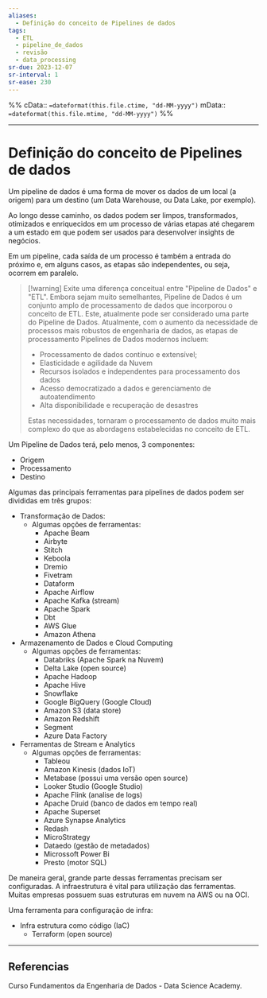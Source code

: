 ```yaml
---
aliases:
  - Definição do conceito de Pipelines de dados
tags:
  - ETL
  - pipeline_de_dados
  - revisão
  - data_processing
sr-due: 2023-12-07
sr-interval: 1
sr-ease: 230
---
```

%%
cData:: `=dateformat(this.file.ctime, "dd-MM-yyyy")`
mData:: `=dateformat(this.file.mtime, "dd-MM-yyyy")`
%%

___
# Definição do conceito de Pipelines de dados

Um pipeline de dados é uma forma de mover os dados de um local (a origem) para um destino (um Data Warehouse, ou Data Lake, por exemplo).

Ao longo desse caminho, os dados podem ser limpos, transformados, otimizados e enriquecidos em um processo de várias etapas até chegarem a um estado em que podem ser usados para desenvolver insights de negócios.  

Em um pipeline, cada saída de um processo é também a entrada do próximo e, em alguns casos, as etapas são independentes, ou seja, ocorrem em paralelo.  

>[!warning] Exite uma diferença conceitual entre "Pipeline de Dados" e "ETL". Embora sejam muito semelhantes, Pipeline de Dados é um conjunto amplo de processamento de dados que incorporou o conceito de ETL. Este, atualmente pode ser considerado uma parte do Pipeline de Dados.
>Atualmente, com o aumento da necessidade de processos mais robustos de engenharia de dados, as etapas de processamento Pipelines de Dados modernos incluem:
> - Processamento de dados contínuo e extensível;
> - Elasticidade e agilidade da Nuvem
> - Recursos isolados e independentes para processamento dos dados
> - Acesso democratizado a dados e gerenciamento de autoatendimento
> - Alta disponibilidade e recuperação de desastres
> 
> Estas necessidades, tornaram o processamento de dados muito mais complexo do que as abordagens estabelecidas no conceito de ETL. 

Um Pipeline de Dados terá, pelo menos, 3 componentes:

- Origem
- Processamento
- Destino

Algumas das principais ferramentas para pipelines de dados podem ser divididas em três grupos:

- Transformação de Dados:
	- Algumas opções de ferramentas:
		- Apache Beam
		- Airbyte
		- Stitch
		- Keboola
		- Dremio
		- Fivetram
		- Dataform
		- Apache Airflow
		- Apache Kafka (stream)
		- Apache Spark
		- Dbt
		- AWS Glue
		- Amazon Athena
- Armazenamento de Dados e Cloud Computing
	- Algumas opções de ferramentas:
		- Databriks (Apache Spark na Nuvem)
		- Delta Lake (open source)
		- Apache Hadoop
		- Apache Hive
		- Snowflake
		- Google BigQuery (Google Cloud)
		- Amazon S3 (data store)
		- Amazon Redshift
		- Segment
		- Azure Data Factory 
 - Ferramentas de Stream e Analytics
	- Algumas opções de ferramentas:
		 - Tableou
		 - Amazon Kinesis (dados IoT)
		 - Metabase (possui uma versão open source)
		 - Looker Studio (Google Studio)
		 - Apache Flink (analise de logs)
		 - Apache Druid (banco de dados em tempo real)
		 - Apache Superset
		 - Azure Synapse Analytics
		 - Redash
		 - MicroStrategy
		 - Dataedo (gestão de metadados)
		 - Microssoft Power Bi
		 - Presto (motor SQL)

De maneira geral, grande parte dessas ferramentas precisam ser configuradas. A infraestrutura é vital para utilização das ferramentas. Muitas empresas possuem suas estruturas em nuvem na AWS ou na OCI.  

Uma ferramenta para configuração de infra:
- Infra estrutura como código (IaC)
	- Terraform (open source)







---
## Referencias

Curso Fundamentos da Engenharia de Dados - Data Science Academy.